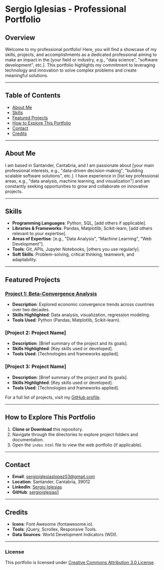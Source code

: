 # Sergio Iglesias - Professional Portfolio

## Overview

Welcome to my professional portfolio! Here, you will find a showcase of my skills, projects, and accomplishments as a dedicated professional aiming to make an impact in the [your field or industry, e.g., "data science", "software development", etc.]. This portfolio highlights my commitment to leveraging technology and innovation to solve complex problems and create meaningful solutions.

---

## Table of Contents

- [About Me](#about-me)
- [Skills](#skills)
- [Featured Projects](#featured-projects)
- [How to Explore This Portfolio](#how-to-explore-this-portfolio)
- [Contact](#contact)
- [Credits](#credits)

---

## About Me

I am based in Santander, Cantabria, and I am passionate about [your main professional interests, e.g., "data-driven decision-making", "building scalable software solutions", etc.]. I have experience in [list key professional areas, e.g., "data analysis, machine learning, and visualization"] and am constantly seeking opportunities to grow and collaborate on innovative projects.

---

## Skills

- **Programming Languages**: Python, SQL, [add others if applicable].
- **Libraries & Frameworks**: Pandas, Matplotlib, Scikit-learn, [add others relevant to your expertise].
- **Areas of Expertise**: [e.g., "Data Analysis", "Machine Learning", "Web Development"].
- **Tools**: Git, APIs, Jupyter Notebooks, [others you use regularly].
- **Soft Skills**: Problem-solving, critical thinking, teamwork, and adaptability.

---

## Featured Projects

### [Project 1: Beta-Convergence Analysis](https://github.com/sergioiglesias1/myportfolio)
- **Description**: Explored economic convergence trends across countries over two decades.
- **Skills Highlighted**: Data analysis, visualization, regression modeling.
- **Tools Used**: Python (Pandas, Matplotlib, Scikit-learn).

### [Project 2: Project Name]
- **Description**: [Brief summary of the project and its goals].
- **Skills Highlighted**: [Key skills used or developed].
- **Tools Used**: [Technologies and frameworks applied].

### [Project 3: Project Name]
- **Description**: [Brief summary of the project and its goals].
- **Skills Highlighted**: [Key skills used or developed].
- **Tools Used**: [Technologies and frameworks applied].

For a full list of projects, visit my [GitHub profile](https://github.com/sergioiglesias1).

---

## How to Explore This Portfolio

1. **Clone or Download** this repository.
2. Navigate through the directories to explore project folders and documentation.
3. Open the `index.html` file to view the web portfolio (if applicable).

---

## Contact

- **Email**: sergioiglesiaslopez03@gmail.com
- **Location**: Santander, Cantabria, 39012
- **LinkedIn**: [Sergio Iglesias](https://www.linkedin.com/in/sergio-iglesias-179aa323b/)
- **GitHub**: [sergioiglesias1](https://github.com/sergioiglesias1)

---

## Credits

- **Icons**: Font Awesome (fontawesome.io).
- **Tools**: jQuery, Scrollex, Responsive Tools.
- **Data Sources**: World Development Indicators (WDI).

---

### License

This portfolio is licensed under [Creative Commons Attribution 3.0 License](https://html5up.net/license).